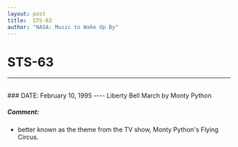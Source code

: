 ```yaml
---
layout: post
title:  STS-63
author: "NASA: Music to Wake Up By"
---
```


# STS-63
----
<br/>
### DATE: February 10, 1995
----
Liberty Bell March by Monty Python

##### Comment:
* better known as the theme from the TV show, Monty Python's Flying Circus.

